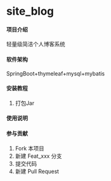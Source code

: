 # site_blog

#### 项目介绍
轻量级简洁个人博客系统

#### 软件架构

SpringBoot+thymeleaf+mysql+mybatis

#### 安装教程
1. 打包Jar
#### 使用说明


#### 参与贡献

1. Fork 本项目
2. 新建 Feat_xxx 分支
3. 提交代码
4. 新建 Pull Request